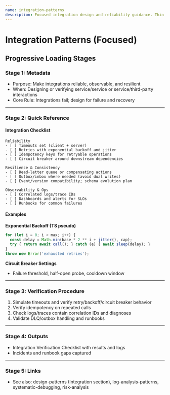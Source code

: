 ```yaml
---
name: integration-patterns
description: Focused integration design and reliability guidance. Thin wrapper around the Integration section of design-patterns with a compact checklist and examples. Use when designing integrations, planning service contracts, implementing retry strategies, handling integration failures, or ensuring reliable cross-service communication. Used by integration-verifier, planning-workflow, and debug workflows when integrations fail.
---
```


# Integration Patterns (Focused)

## Progressive Loading Stages

### Stage 1: Metadata
- Purpose: Make integrations reliable, observable, and resilient
- When: Designing or verifying service/service or service/third-party interactions
- Core Rule: Integrations fail; design for failure and recovery

---

### Stage 2: Quick Reference

#### Integration Checklist
```
Reliability
- [ ] Timeouts set (client + server)
- [ ] Retries with exponential backoff and jitter
- [ ] Idempotency keys for retryable operations
- [ ] Circuit breaker around downstream dependencies

Resilience & Consistency
- [ ] Dead-letter queue or compensating actions
- [ ] Outbox/inbox where needed (avoid dual writes)
- [ ] Event/version compatibility; schema evolution plan

Observability & Ops
- [ ] Correlated logs/trace IDs
- [ ] Dashboards and alerts for SLOs
- [ ] Runbooks for common failures
```

#### Examples
**Exponential Backoff (TS pseudo)**
```ts
for (let i = 0; i < max; i++) {
  const delay = Math.min(base * 2 ** i + jitter(), cap);
  try { return await call(); } catch (e) { await sleep(delay); }
}
throw new Error('exhausted retries');
```

**Circuit Breaker Settings**
- Failure threshold, half-open probe, cooldown window

---

### Stage 3: Verification Procedure
1) Simulate timeouts and verify retry/backoff/circuit breaker behavior
2) Verify idempotency on repeated calls
3) Check logs/traces contain correlation IDs and diagnoses
4) Validate DLQ/outbox handling and runbooks

---

### Stage 4: Outputs
- Integration Verification Checklist with results and logs
- Incidents and runbook gaps captured

---

### Stage 5: Links
- See also: design-patterns (Integration section), log-analysis-patterns, systematic-debugging, risk-analysis

